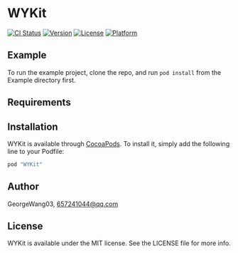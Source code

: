 # WYKit

[![CI Status](http://img.shields.io/travis/GeorgeWang03/WYKit.svg?style=flat)](https://travis-ci.org/GeorgeWang03/WYKit)
[![Version](https://img.shields.io/cocoapods/v/WYKit.svg?style=flat)](http://cocoapods.org/pods/WYKit)
[![License](https://img.shields.io/cocoapods/l/WYKit.svg?style=flat)](http://cocoapods.org/pods/WYKit)
[![Platform](https://img.shields.io/cocoapods/p/WYKit.svg?style=flat)](http://cocoapods.org/pods/WYKit)

## Example

To run the example project, clone the repo, and run `pod install` from the Example directory first.

## Requirements

## Installation

WYKit is available through [CocoaPods](http://cocoapods.org). To install
it, simply add the following line to your Podfile:

```ruby
pod "WYKit"
```

## Author

GeorgeWang03, 657241044@qq.com

## License

WYKit is available under the MIT license. See the LICENSE file for more info.

